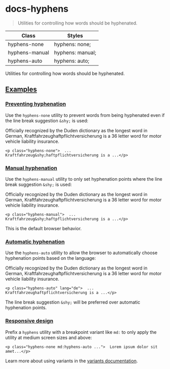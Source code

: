 # docs-hyphens

> Utilities for controlling how words should be hyphenated.

| Class          | Styles           |
| -------------- | ---------------- |
| hyphens-none   | hyphens: none;   |
| hyphens-manual | hyphens: manual; |
| hyphens-auto   | hyphens: auto;   |

Utilities for controlling how words should be hyphenated.

## [Examples](#examples)

### [Preventing hyphenation](#preventing-hyphenation)

Use the `hyphens-none` utility to prevent words from being hyphenated even if the line break suggestion `&shy;` is used:

Officially recognized by the Duden dictionary as the longest word in German, Kraftfahrzeug­haftpflichtversicherung is a 36 letter word for motor vehicle liability insurance.

    <p class="hyphens-none">  ... Kraftfahrzeug&shy;haftpflichtversicherung is a ...</p>

### [Manual hyphenation](#manual-hyphenation)

Use the `hyphens-manual` utility to only set hyphenation points where the line break suggestion `&shy;` is used:

Officially recognized by the Duden dictionary as the longest word in German, Kraftfahrzeug­haftpflichtversicherung is a 36 letter word for motor vehicle liability insurance.

    <p class="hyphens-manual">  ... Kraftfahrzeug&shy;haftpflichtversicherung is a ...</p>

This is the default browser behavior.

### [Automatic hyphenation](#automatic-hyphenation)

Use the `hyphens-auto` utility to allow the browser to automatically choose hyphenation points based on the language:

Officially recognized by the Duden dictionary as the longest word in German, Kraftfahrzeughaftpflichtversicherung is a 36 letter word for motor vehicle liability insurance.

    <p class="hyphens-auto" lang="de">  ... Kraftfahrzeughaftpflichtversicherung is a ...</p>

The line break suggestion `&shy;` will be preferred over automatic hyphenation points.

### [Responsive design](#responsive-design)

Prefix a `hyphens` utility with a breakpoint variant like `md:` to only apply the utility at medium screen sizes and above:

    <p class="hyphens-none md:hyphens-auto ...">  Lorem ipsum dolor sit amet...</p>

Learn more about using variants in the [variants documentation](/docs/hover-focus-and-other-states).
